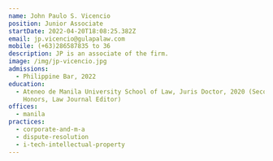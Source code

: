 ```yaml
---
name: John Paulo S. Vicencio
position: Junior Associate
startDate: 2022-04-20T18:08:25.382Z
email: jp.vicencio@gulapalaw.com
mobile: (+63)286587835 to 36
description: JP is an associate of the firm.
image: /img/jp-vicencio.jpg
admissions:
  - Philippine Bar, 2022
education:
  - Ateneo de Manila University School of Law, Juris Doctor, 2020 (Second
    Honors, Law Journal Editor)
offices:
  - manila
practices:
  - corporate-and-m-a
  - dispute-resolution
  - i-tech-intellectual-property
---
```

